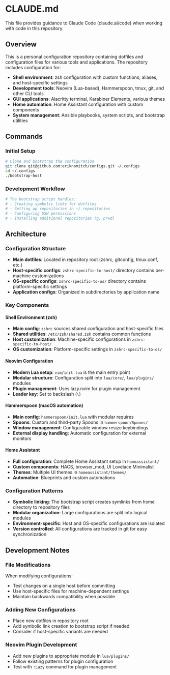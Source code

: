 # CLAUDE.md

This file provides guidance to Claude Code (claude.ai/code) when working with code in this repository.

## Overview

This is a personal configuration repository containing dotfiles and configuration files for various tools and applications. The repository includes configuration for:

- **Shell environment**: zsh configuration with custom functions, aliases, and host-specific settings
- **Development tools**: Neovim (Lua-based), Hammerspoon, tmux, git, and other CLI tools
- **GUI applications**: Alacritty terminal, Karabiner Elements, various themes
- **Home automation**: Home Assistant configuration with custom components
- **System management**: Ansible playbooks, system scripts, and bootstrap utilities

## Commands

### Initial Setup
```bash
# Clone and bootstrap the configuration
git clone git@github.com:eriknomitch/configs.git ~/.configs
cd ~/.configs
./bootstrap-host
```

### Development Workflow
```bash
# The bootstrap script handles:
# - Creating symbolic links for dotfiles
# - Setting up repositories in ~/.repositories
# - Configuring SSH permissions
# - Installing additional repositories (g, prwd)
```

## Architecture

### Configuration Structure
- **Main dotfiles**: Located in repository root (zshrc, gitconfig, tmux.conf, etc.)
- **Host-specific configs**: `zshrc-specific-to-host/` directory contains per-machine customizations
- **OS-specific configs**: `zshrc-specific-to-os/` directory contains platform-specific settings
- **Application configs**: Organized in subdirectories by application name

### Key Components

#### Shell Environment (zsh)
- **Main config**: `zshrc` sources shared configuration and host-specific files
- **Shared utilities**: `/etc/zsh/shared.zsh` contains common functions
- **Host customization**: Machine-specific configurations in `zshrc-specific-to-host/`
- **OS customization**: Platform-specific settings in `zshrc-specific-to-os/`

#### Neovim Configuration
- **Modern Lua setup**: `vim/init.lua` is the main entry point
- **Modular structure**: Configuration split into `lua/core/`, `lua/plugins/` modules
- **Plugin management**: Uses lazy.nvim for plugin management
- **Leader key**: Set to backslash (`\`)

#### Hammerspoon (macOS automation)
- **Main config**: `hammerspoon/init.lua` with modular requires
- **Spoons**: Custom and third-party Spoons in `hammerspoon/Spoons/`
- **Window management**: Configurable window resize keybindings
- **External display handling**: Automatic configuration for external monitors

#### Home Assistant
- **Full configuration**: Complete Home Assistant setup in `homeassistant/`
- **Custom components**: HACS, browser_mod, UI Lovelace Minimalist
- **Themes**: Multiple UI themes in `homeassistant/themes/`
- **Automation**: Blueprints and custom automations

### Configuration Patterns
- **Symbolic linking**: The bootstrap script creates symlinks from home directory to repository files
- **Modular organization**: Large configurations are split into logical modules
- **Environment-specific**: Host and OS-specific configurations are isolated
- **Version controlled**: All configurations are tracked in git for easy synchronization

## Development Notes

### File Modifications
When modifying configurations:
- Test changes on a single host before committing
- Use host-specific files for machine-dependent settings
- Maintain backwards compatibility when possible

### Adding New Configurations
- Place new dotfiles in repository root
- Add symbolic link creation to bootstrap script if needed
- Consider if host-specific variants are needed

### Neovim Plugin Development
- Add new plugins to appropriate module in `lua/plugins/`
- Follow existing patterns for plugin configuration
- Test with `:Lazy` command for plugin management